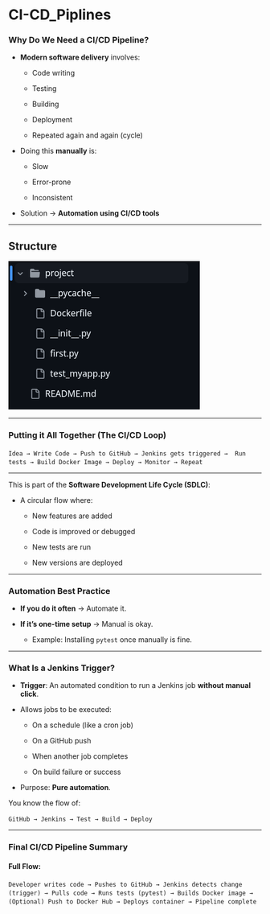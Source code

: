 # CI-CD_Piplines

### Why Do We Need a CI/CD Pipeline?

- **Modern software delivery** involves:
    
    - Code writing
        
    - Testing
        
    - Building
        
    - Deployment
        
    - Repeated again and again (cycle)
        
- Doing this **manually** is:
    
    - Slow
        
    - Error-prone
        
    - Inconsistent
        
- Solution → **Automation using CI/CD tools**

---

## Structure
![](screenshots/a.png)

---

### Putting it All Together (The CI/CD Loop)


`Idea → Write Code → Push to GitHub → Jenkins gets triggered →  Run tests → Build Docker Image → Deploy → Monitor → Repeat`

---

This is part of the **Software Development Life Cycle (SDLC)**:

- A circular flow where:
    
    - New features are added
        
    - Code is improved or debugged
        
    - New tests are run
        
    - New versions are deployed
 
---

### Automation Best Practice

- **If you do it often** → Automate it.
    
- **If it’s one-time setup** → Manual is okay.
    
    - Example: Installing `pytest` once manually is fine.
 
---

### What Is a Jenkins Trigger?

- **Trigger**: An automated condition to run a Jenkins job **without manual click**.
    
- Allows jobs to be executed:
    
    - On a schedule (like a cron job)
        
    - On a GitHub push
        
    - When another job completes
        
    - On build failure or success
        
- Purpose: **Pure automation**.

You know the flow of:

`GitHub → Jenkins → Test → Build → Deploy`

---

### Final CI/CD Pipeline Summary

#### Full Flow:


`Developer writes code → Pushes to GitHub → Jenkins detects change (trigger) → Pulls code → Runs tests (pytest) → Builds Docker image → (Optional) Push to Docker Hub → Deploys container → Pipeline complete`

